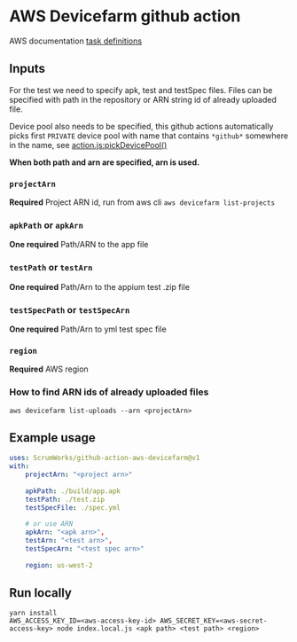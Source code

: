 # AWS Devicefarm github action

AWS documentation [task definitions](https://docs.aws.amazon.com/AWSJavaScriptSDK/latest/AWS/DeviceFarm.html)

## Inputs

For the test we need to specify apk, test and testSpec files. Files can be specified with path in the repository or ARN string id of already uploaded file.

Device pool also needs to be specified, this github actions automatically picks first `PRIVATE` device pool with name that contains `*github*` somewhere in the name, see [action.js:pickDevicePool()](action.js)


**When both path and arn are specified, arn is used.**


### `projectArn`
**Required** Project ARN id, run from aws cli `aws devicefarm list-projects`

### `apkPath` or `apkArn`
**One required** Path/ARN to the app file

### `testPath` or `testArn`
**One required** Path/Arn to the appium test .zip file

### `testSpecPath` or `testSpecArn`
**One required** Path/Arn to yml test spec file

### `region` 
**Required** AWS region

### How to find ARN ids of already uploaded files
```
aws devicefarm list-uploads --arn <projectArn>
```

## Example usage
```yaml
uses: ScrumWorks/github-action-aws-devicefarm@v1
with:
    projectArn: "<project arn>"
    
    apkPath: ./build/app.apk
    testPath: ./test.zip
    testSpecFile: ./spec.yml
    
    # or use ARN
    apkArn: "<apk arn>",
    testArn: "<test arn>",
    testSpecArn: "<test spec arn>"
    
    region: us-west-2
```

## Run locally
```
yarn install
AWS_ACCESS_KEY_ID=<aws-access-key-id> AWS_SECRET_KEY=<aws-secret-access-key> node index.local.js <apk path> <test path> <region>
```